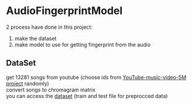 # AudioFingerprintModel
2 process have done in this project:
1. make the dataset
2. make model to use for getting fingerprint from the audio
## DataSet
get 13281 songs from youtube (choose ids from [YouTube-music-video-5M project](https://github.com/keunwoochoi/YouTube-music-video-5M) randomly)<br />
convert songs to chromagram matrix<br />
you can access the [dataset](https://drive.google.com/drive/folders/134RktD8wmU9JZtqBinw6invJg2GFu5AH?usp=sharing)
(train and test file for preprocced data)
